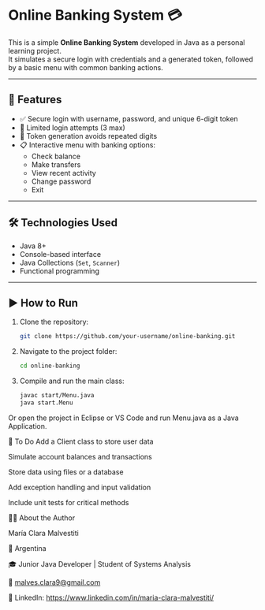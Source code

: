 # Online Banking System 💳

This is a simple **Online Banking System** developed in Java as a personal learning project.  
It simulates a secure login with credentials and a generated token, followed by a basic menu with common banking actions.

---

## 🚀 Features

- ✅ Secure login with username, password, and unique 6-digit token
- 🔁 Limited login attempts (3 max)
- 🧠 Token generation avoids repeated digits
- 📋 Interactive menu with banking options:
  - Check balance
  - Make transfers
  - View recent activity
  - Change password
  - Exit

---

## 🛠️ Technologies Used

- Java 8+
- Console-based interface
- Java Collections (`Set`, `Scanner`)
- Functional programming 

---

## ▶️ How to Run

1. Clone the repository:
   ```bash
   git clone https://github.com/your-username/online-banking.git

2. Navigate to the project folder:
   ```bash
   cd online-banking

3. Compile and run the main class:
   ```bash
   javac start/Menu.java
   java start.Menu

Or open the project in Eclipse or VS Code and run Menu.java as a Java Application.


📌 To Do
 Add a Client class to store user data

 Simulate account balances and transactions

 Store data using files or a database

 Add exception handling and input validation

 Include unit tests for critical methods


🙋‍♀️ About the Author

María Clara Malvestiti

📍 Argentina

🎓 Junior Java Developer | Student of Systems Analysis

📧 malves.clara9@gmail.com 

💼 LinkedIn: https://www.linkedin.com/in/maria-clara-malvestiti/
